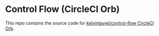 # Control Flow (CircleCI Orb)

This repo contains the source code for [kelvintaywl/control-flow CircleCI Orb](https://circleci.com/developer/orbs/orb/kelvintaywl/control-flow).
